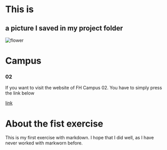 # This is
## a picture I saved in my project folder
![flower](picture.jpg)

# Campus 
### 02

If you want to visit the website of FH Campus 02.
You have to simply press the link below

[link](https://www.campus02.at)

# About the fist exercise
This is my first exercise with markdown.
I hope that I did well, as I have never worked with markworn before.

